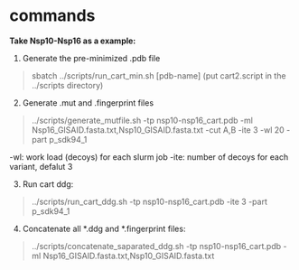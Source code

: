 # commands

**Take Nsp10-Nsp16 as a example:**
1) Generate the pre-minimized .pdb file
> sbatch ../scripts/run_cart_min.sh [pdb-name] (put cart2.script in the ../scripts directory)

2) Generate .mut and .fingerprint files
> ../scripts/generate_mutfile.sh -tp nsp10-nsp16_cart.pdb -ml Nsp16_GISAID.fasta.txt,Nsp10_GISAID.fasta.txt -cut A,B -ite 3 -wl 20 -part p_sdk94_1

-wl: work load (decoys) for each slurm job -ite: number of decoys for each variant, defalut 3

3) Run cart ddg:
> ../scripts/run_cart_ddg.sh -tp nsp10-nsp16_cart.pdb -ite 3 -part p_sdk94_1

4) Concatenate all *.ddg and *.fingerprint files:
> ../scripts/concatenate_saparated_ddg.sh -tp nsp10-nsp16_cart.pdb -ml Nsp16_GISAID.fasta.txt,Nsp10_GISAID.fasta.txt
